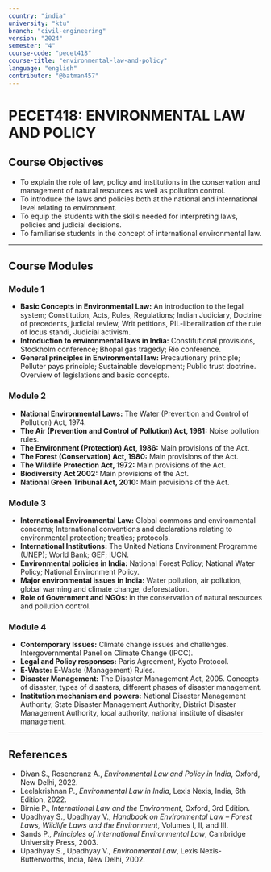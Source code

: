 ```yaml
---
country: "india"
university: "ktu"
branch: "civil-engineering"
version: "2024"
semester: "4"
course-code: "pecet418"
course-title: "environmental-law-and-policy"
language: "english"
contributor: "@batman457"
---
```


# PECET418: ENVIRONMENTAL LAW AND POLICY

## Course Objectives
- To explain the role of law, policy and institutions in the conservation and management of natural resources as well as pollution control.
- To introduce the laws and policies both at the national and international level relating to environment.
- To equip the students with the skills needed for interpreting laws, policies and judicial decisions.
- To familiarise students in the concept of international environmental law.

---

## Course Modules

### Module 1
- **Basic Concepts in Environmental Law:** An introduction to the legal system; Constitution, Acts, Rules, Regulations; Indian Judiciary, Doctrine of precedents, judicial review, Writ petitions, PIL-liberalization of the rule of locus standi, Judicial activism.
- **Introduction to environmental laws in India:** Constitutional provisions, Stockholm conference; Bhopal gas tragedy; Rio conference.
- **General principles in Environmental law:** Precautionary principle; Polluter pays principle; Sustainable development; Public trust doctrine. Overview of legislations and basic concepts.

### Module 2
- **National Environmental Laws:** The Water (Prevention and Control of Pollution) Act, 1974.
- **The Air (Prevention and Control of Pollution) Act, 1981:** Noise pollution rules.
- **The Environment (Protection) Act, 1986:** Main provisions of the Act.
- **The Forest (Conservation) Act, 1980:** Main provisions of the Act.
- **The Wildlife Protection Act, 1972:** Main provisions of the Act.
- **Biodiversity Act 2002:** Main provisions of the Act.
- **National Green Tribunal Act, 2010:** Main provisions of the Act.

### Module 3
- **International Environmental Law:** Global commons and environmental concerns; International conventions and declarations relating to environmental protection; treaties; protocols.
- **International Institutions:** The United Nations Environment Programme (UNEP); World Bank; GEF; IUCN.
- **Environmental policies in India:** National Forest Policy; National Water Policy; National Environment Policy.
- **Major environmental issues in India:** Water pollution, air pollution, global warming and climate change, deforestation.
- **Role of Government and NGOs:** in the conservation of natural resources and pollution control.

### Module 4
- **Contemporary Issues:** Climate change issues and challenges. Intergovernmental Panel on Climate Change (IPCC).
- **Legal and Policy responses:** Paris Agreement, Kyoto Protocol.
- **E-Waste:** E-Waste (Management) Rules.
- **Disaster Management:** The Disaster Management Act, 2005. Concepts of disaster, types of disasters, different phases of disaster management.
- **Institution mechanism and powers:** National Disaster Management Authority, State Disaster Management Authority, District Disaster Management Authority, local authority, national institute of disaster management.

---

## References

- Divan S., Rosencranz A., *Environmental Law and Policy in India*, Oxford, New Delhi, 2022.  
- Leelakrishnan P., *Environmental Law in India*, Lexis Nexis, India, 6th Edition, 2022.  
- Birnie P., *International Law and the Environment*, Oxford, 3rd Edition.  
- Upadhyay S., Upadhyay V., *Handbook on Environmental Law – Forest Laws, Wildlife Laws and the Environment*, Volumes I, II, and III.
- Sands P., *Principles of International Environmental Law*, Cambridge University Press, 2003.  
- Upadhyay S., Upadhyay V., *Environmental Law*, Lexis Nexis-Butterworths, India, New Delhi, 2002.
